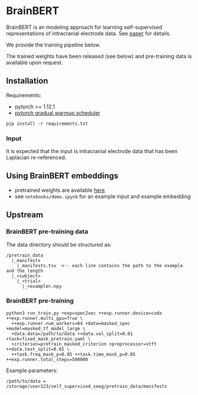 # BrainBERT

BrainBERT is an modeling approach for learning self-supervised representations of intracranial electrode data. See [paper](https://arxiv.org/abs/2302.14367) for details.

We provide the training pipeline below.

The trained weights have been released (see below) and pre-training data is available upon request.

## Installation
Requirements:
- pytorch >= 1.12.1
- [pytorch gradual warmup scheduler](https://github.com/ildoonet/pytorch-gradual-warmup-lr)

```
pip install -r requirements.txt
```

### Input
It is expected that the input is intracranial electrode data that has been Laplacian re-referenced.

## Using BrainBERT embeddings
- pretrained weights are available [here](https://drive.google.com/file/d/14ZBOafR7RJ4A6TsurOXjFVMXiVH6Kd_Q/view?usp=sharing)
- see `notebooks/demo.ipynb` for an example input and example embedding

## Upstream
### BrainBERT pre-training data
The data directory should be structured as:
```
/pretrain_data
  |_manifests
    |_manifests.tsv  <-- each line contains the path to the example and the length
  |_<subject>
    |_<trial>
      |_<example>.npy
```

### BrainBERT pre-training
```
python3 run_train.py +exp=spec2vec ++exp.runner.device=cuda ++exp.runner.multi_gpu=True \
  ++exp.runner.num_workers=64 +data=masked_spec +model=masked_tf_model_large \
  +data.data=/path/to/data ++data.val_split=0.01 +task=fixed_mask_pretrain.yaml \
  +criterion=pretrain_masked_criterion +preprocessor=stft ++data.test_split=0.01 \
  ++task.freq_mask_p=0.05 ++task.time_mask_p=0.05 ++exp.runner.total_steps=500000
```
Example parameters:
```
/path/to/data = /storage/user123/self_supervised_seeg/pretrain_data/manifests
```
